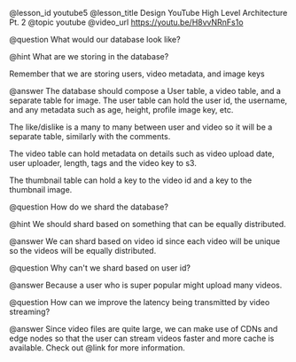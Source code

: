 @lesson_id
youtube5
@lesson_title
Design YouTube High Level Architecture Pt. 2
@topic
youtube
@video_url
https://youtu.be/H8vvNRnFs1o

@question
What would our database look like?

@hint
What are we storing in the database?

Remember that we are storing users, video metadata, and image keys

@answer
The database should compose a User table, a video table, and a separate table for image. The user table can hold the user id, the username, and any metadata such as age, height, profile image key, etc. 

The like/dislike is a many to many between user and video so it will be a separate table, similarly with the comments.

The video table can hold metadata on details such as video upload date, user uploader, length, tags and the video key to s3.

The thumbnail table can hold a key to the video id and a key to the thumbnail image.

@question
How do we shard the database?

@hint
We should shard based on something that can be equally distributed.

@answer
We can shard based on video id since each video will be unique so the videos will be equally distributed.

@question
Why can't we shard based on user id?

@answer
Because a user who is super popular might upload many videos.

@question
How can we improve the latency being transmitted by video streaming?

@answer
Since video files are quite large, we can make use of CDNs and edge nodes so that the user can stream videos faster and more cache is available. Check out @link[](cdn1) for more information.

